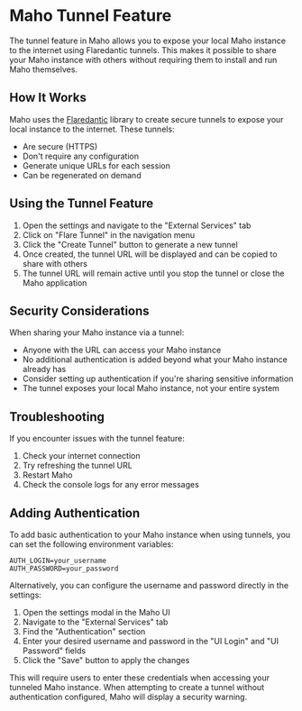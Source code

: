 # Maho Tunnel Feature

The tunnel feature in Maho allows you to expose your local Maho instance to the internet using Flaredantic tunnels. This makes it possible to share your Maho instance with others without requiring them to install and run Maho themselves.

## How It Works

Maho uses the [Flaredantic](https://pypi.org/project/flaredantic/) library to create secure tunnels to expose your local instance to the internet. These tunnels:

- Are secure (HTTPS)
- Don't require any configuration
- Generate unique URLs for each session
- Can be regenerated on demand

## Using the Tunnel Feature

1. Open the settings and navigate to the "External Services" tab
2. Click on "Flare Tunnel" in the navigation menu
3. Click the "Create Tunnel" button to generate a new tunnel
4. Once created, the tunnel URL will be displayed and can be copied to share with others
5. The tunnel URL will remain active until you stop the tunnel or close the Maho application

## Security Considerations

When sharing your Maho instance via a tunnel:

- Anyone with the URL can access your Maho instance
- No additional authentication is added beyond what your Maho instance already has
- Consider setting up authentication if you're sharing sensitive information
- The tunnel exposes your local Maho instance, not your entire system

## Troubleshooting

If you encounter issues with the tunnel feature:

1. Check your internet connection
2. Try refreshing the tunnel URL
3. Restart Maho
4. Check the console logs for any error messages

## Adding Authentication

To add basic authentication to your Maho instance when using tunnels, you can set the following environment variables:

```
AUTH_LOGIN=your_username
AUTH_PASSWORD=your_password
```

Alternatively, you can configure the username and password directly in the settings:

1. Open the settings modal in the Maho UI
2. Navigate to the "External Services" tab
3. Find the "Authentication" section
4. Enter your desired username and password in the "UI Login" and "UI Password" fields
5. Click the "Save" button to apply the changes

This will require users to enter these credentials when accessing your tunneled Maho instance. When attempting to create a tunnel without authentication configured, Maho will display a security warning.